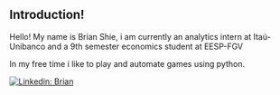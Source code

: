 ## Introduction!

Hello! My name is Brian Shie, i am currently an analytics intern at Itaú-Unibanco and a 9th semester economics student at EESP-FGV

In my free time i like to play and automate games using python.

[![Linkedin: Brian](https://img.shields.io/badge/-Linkedin-blue?style=flat-square&logo=Linkedin&logoColor=white&link=https://www.linkedin.com/in/brian-shie/)](https://www.linkedin.com/in/henrique-vital-carvalho-45a82b192/)

<!---
brian-shie/brian-shie is a ✨ special ✨ repository because its `README.md` (this file) appears on your GitHub profile.
You can click the Preview link to take a look at your changes.
--->
